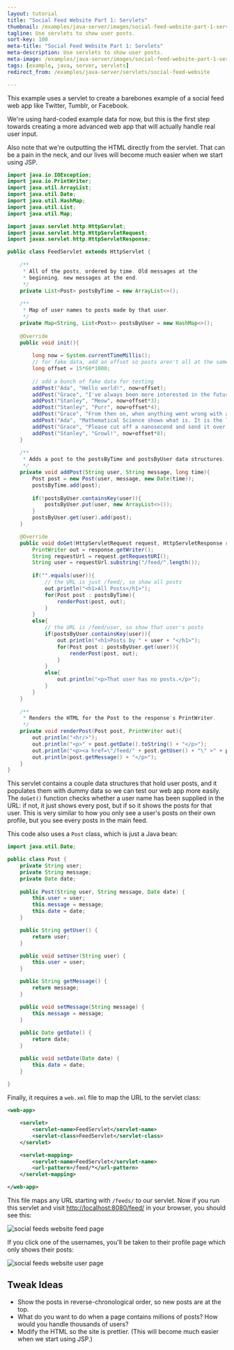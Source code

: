 ```yaml
---
layout: tutorial
title: "Social Feed Website Part 1: Servlets"
thumbnail: /examples/java-server/images/social-feed-website-part-1-servlets-3.png
tagline: Use servlets to show user posts.
sort-key: 100
meta-title: "Social Feed Website Part 1: Servlets"
meta-description: Use servlets to show user posts.
meta-image: /examples/java-server/images/social-feed-website-part-1-servlets-4.png
tags: [example, java, server, servlets]
redirect_from: /examples/java-server/servlets/social-feed-website

---
```


This example uses a servlet to create a barebones example of a social feed web app like Twitter, Tumblr, or Facebook.

We're using hard-coded example data for now, but this is the first step towards creating a more advanced web app that will actually handle real user input.

Also note that we're outputting the HTML directly from the servlet. That can be a pain in the neck, and our lives will become much easier when we start using JSP.

```java
import java.io.IOException;
import java.io.PrintWriter;
import java.util.ArrayList;
import java.util.Date;
import java.util.HashMap;
import java.util.List;
import java.util.Map;

import javax.servlet.http.HttpServlet;
import javax.servlet.http.HttpServletRequest;
import javax.servlet.http.HttpServletResponse;

public class FeedServlet extends HttpServlet {
	
	/**
	 * All of the posts, ordered by time. Old messages at the
	 * beginning, new messages at the end.
	 */
	private List<Post> postsByTime = new ArrayList<>();
	
	/**
	 * Map of user names to posts made by that user.
	 */
	private Map<String, List<Post>> postsByUser = new HashMap<>();
	
	@Override
	public void init(){
		
		long now = System.currentTimeMillis();
		// for fake data, add an offset so posts aren't all at the same time
		long offset = 15*60*1000;
		
		// add a bunch of fake data for testing
		addPost("Ada", "Hello world!", now+offset);
		addPost("Grace", "I've always been more interested in the future than in the past.", now+offset*2);
		addPost("Stanley", "Meow", now+offset*3);
		addPost("Stanley", "Purr", now+offset*4);
		addPost("Grace", "From then on, when anything went wrong with a computer, we said it had bugs in it.", now+offset*5);
		addPost("Ada", "Mathematical Science shows what is. It is the language of the unseen relations between things.", now+offset*6);
		addPost("Grace", "Please cut off a nanosecond and send it over to me.", now+offset*7);
		addPost("Stanley", "Growl!", now+offset*8);
	}
	
	/**
	 * Adds a post to the postsByTime and postsByUser data structures.
	 */
	private void addPost(String user, String message, long time){
		Post post = new Post(user, message, new Date(time));
		postsByTime.add(post);
		
		if(!postsByUser.containsKey(user)){
			postsByUser.put(user, new ArrayList<>());
		}
		postsByUser.get(user).add(post);
	}

	@Override
	public void doGet(HttpServletRequest request, HttpServletResponse response) throws IOException {
		PrintWriter out = response.getWriter();
		String requestUrl = request.getRequestURI();
		String user = requestUrl.substring("/feed/".length());
		
		if("".equals(user)){
			// the URL is just /feed/, so show all posts
			out.println("<h1>All Posts</h1>");
			for(Post post : postsByTime){
				renderPost(post, out);
			}
		}
		else{
			// the URL is /feed/user, so show that user's posts
			if(postsByUser.containsKey(user)){
				out.println("<h1>Posts by " + user + "</h1>");
				for(Post post : postsByUser.get(user)){
					renderPost(post, out);
				}
			}
			else{
				out.println("<p>That user has no posts.</p>");
			}
		}
	}
	
	/**
	 * Renders the HTML for the Post to the response's PrintWriter.
	 */
	private void renderPost(Post post, PrintWriter out){
		out.println("<hr/>");
		out.println("<p>" + post.getDate().toString() + "</p>");
		out.println("<p><a href=\"/feed/" + post.getUser() + "\" >" + post.getUser() + "</a>: ");
		out.println(post.getMessage() + "</p>");
	}
}
```

This servlet contains a couple data structures that hold user posts, and it populates them with dummy data so we can test our web app more easily. The `doGet()` function checks whether a user name has been supplied in the URL: if not, it just shows every post, but if so it shows the posts for that user. This is very similar to how you only see a user's posts on their own profile, but you see every posts in the main feed.

This code also uses a `Post` class, which is just a Java bean:

```java
import java.util.Date;

public class Post {
	private String user;
	private String message;
	private Date date;
	
	public Post(String user, String message, Date date) {
		this.user = user;
		this.message = message;
		this.date = date;
	}

	public String getUser() {
		return user;
	}

	public void setUser(String user) {
		this.user = user;
	}

	public String getMessage() {
		return message;
	}

	public void setMessage(String message) {
		this.message = message;
	}
	
	public Date getDate() {
		return date;
	}

	public void setDate(Date date) {
		this.date = date;
	}
	
}
```

Finally, it requires a `web.xml` file to map the URL to the servlet class:

```xml
<web-app>

	<servlet>
		<servlet-name>FeedServlet</servlet-name>
		<servlet-class>FeedServlet</servlet-class>
	</servlet>

	<servlet-mapping>
		<servlet-name>FeedServlet</servlet-name>
		<url-pattern>/feed/*</url-pattern>
	</servlet-mapping>

</web-app>
```

This file maps any URL starting with `/feeds/` to our servlet. Now if you run this servlet and visit [http://localhost:8080/feed/](http://localhost:8080/feed/) in your browser, you should see this:

![social feeds website feed page](/examples/java-server/images/social-feed-website-part-1-servlets-1.png)

If you click one of the usernames, you'll be taken to their profile page which only shows their posts:

![social feeds website user page](/examples/java-server/images/social-feed-website-part-1-servlets-2.png)

## Tweak Ideas

- Show the posts in reverse-chronological order, so new posts are at the top.
- What do you want to do when a page contains millions of posts? How would you handle thousands of users?
- Modify the HTML so the site is prettier. (This will become much easier when we start using JSP.)
